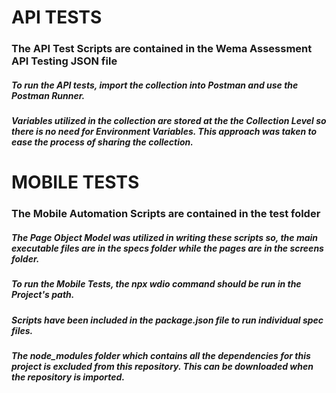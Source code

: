 # API TESTS
### The API Test Scripts are contained in the Wema Assessment API Testing JSON file

##### To run the API tests, import the collection into Postman and use the Postman Runner.
##### Variables utilized in the collection are stored at the the Collection Level so there is no need for Environment Variables. This approach was taken to ease the process of sharing the collection.

# MOBILE TESTS
### The Mobile Automation Scripts are contained in the test folder

##### The Page Object Model was utilized in writing these scripts so, the main executable files are in the specs folder while the pages are in the screens folder.
##### To run the Mobile Tests, the npx wdio command should be run in the Project's path.
##### Scripts have been included in the package.json file to run individual spec files.
##### The node_modules folder which contains all the dependencies for this project is excluded from this repository. This can be downloaded when the repository is imported.
